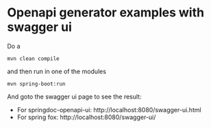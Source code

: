 # Openapi generator examples with swagger ui

Do a 
```
mvn clean compile 
```

and then run in one of the modules

```
mvn spring-boot:run
```

And goto the swagger ui page to see the result:

- For springdoc-openapi-ui: http://localhost:8080/swagger-ui.html
- For spring fox: http://localhost:8080/swagger-ui/ 